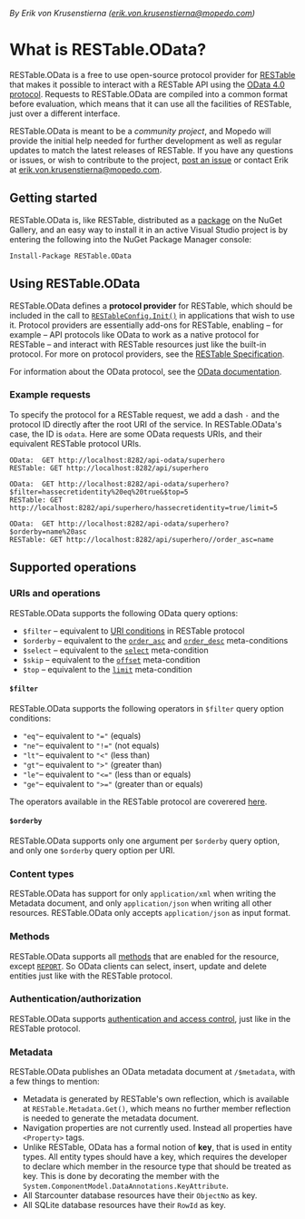 _By Erik von Krusenstierna (erik.von.krusenstierna@mopedo.com)_

# What is RESTable.OData?

RESTable.OData is a free to use open-source protocol provider for [RESTable](https://develop.mopedo.com/RESTable/) that makes it possible to interact with a RESTable API using the [OData 4.0 protocol](http://www.odata.org/). Requests to RESTable.OData are compiled into a common format before evaluation, which means that it can use all the facilities of RESTable, just over a different interface.

RESTable.OData is meant to be a _community project_, and Mopedo will provide the initial help needed for further development as well as regular updates to match the latest releases of RESTable. If you have any questions or issues, or wish to contribute to the project, [post an issue](https://github.com/Mopedo/RESTable.OData/issues) or contact Erik at erik.von.krusenstierna@mopedo.com.

## Getting started

RESTable.OData is, like RESTable, distributed as a [package](https://www.nuget.org/packages/RESTable.OData) on the NuGet Gallery, and an easy way to install it in an active Visual Studio project is by entering the following into the NuGet Package Manager console:

```
Install-Package RESTable.OData
```

## Using RESTable.OData

RESTable.OData defines a **protocol provider** for RESTable, which should be included in the call to [`RESTableConfig.Init()`](https://develop.mopedo.com/RESTable/Developing%20a%20RESTable%20API/RESTableConfig.Init/) in applications that wish to use it. Protocol providers are essentially add-ons for RESTable, enabling – for example – API protocols like OData to work as a native protocol for RESTable – and interact with RESTable resources just like the built-in protocol. For more on protocol providers, see the [RESTable Specification](https://develop.mopedo.com/RESTable/Developing%20a%20RESTable%20API/Protocol%20providers/).

For information about the OData protocol, see the [OData documentation](http://www.odata.org/documentation/).

### Example requests

To specify the protocol for a RESTable request, we add a dash `-` and the protocol ID directly after the root URI of the service. In RESTable.OData's case, the ID is `odata`. Here are some OData requests URIs, and their equivalent RESTable protocol URIs.

```
OData:  GET http://localhost:8282/api-odata/superhero
RESTable: GET http://localhost:8282/api/superhero
```

```
OData:  GET http://localhost:8282/api-odata/superhero?$filter=hassecretidentity%20eq%20true&$top=5
RESTable: GET http://localhost:8282/api/superhero/hassecretidentity=true/limit=5
```

```
OData:  GET http://localhost:8282/api-odata/superhero?$orderby=name%20asc
RESTable: GET http://localhost:8282/api/superhero//order_asc=name
```

## Supported operations

### URIs and operations

RESTable.OData supports the following OData query options:

- `$filter` – equivalent to [URI conditions](https://develop.mopedo.com/RESTable/Consuming%20a%20RESTable%20API/URI/Conditions/) in RESTable protocol
- `$orderby` – equivalent to the [`order_asc`](https://develop.mopedo.com/RESTable/Consuming%20a%20RESTable%20API/URI/Meta-conditions/#order_asc) and [`order_desc`](https://develop.mopedo.com/RESTable/Consuming%20a%20RESTable%20API/URI/Meta-conditions/#order_desc) meta-conditions
- `$select` – equivalent to the [`select`](https://develop.mopedo.com/RESTable/Consuming%20a%20RESTable%20API/URI/Meta-conditions/#select) meta-condition
- `$skip` – equivalent to the [`offset`](https://develop.mopedo.com/RESTable/Consuming%20a%20RESTable%20API/URI/Meta-conditions/#offset) meta-condition
- `$top` – equivalent to the [`limit`](https://develop.mopedo.com/RESTable/Consuming%20a%20RESTable%20API/URI/Meta-conditions/#limit) meta-condition

#### `$filter`

RESTable.OData supports the following operators in `$filter` query option conditions:

- `"eq"`– equivalent to `"="` (equals)
- `"ne"`– equivalent to `"!="` (not equals)
- `"lt"`– equivalent to `"<"` (less than)
- `"gt"`– equivalent to `">"` (greater than)
- `"le"`– equivalent to `"<="` (less than or equals)
- `"ge"`– equivalent to `">="` (greater than or equals)

The operators available in the RESTable protocol are coverered [here](https://develop.mopedo.com/RESTable/Consuming%20a%20RESTable%20API/URI/Conditions/#operators).

#### `$orderby`

RESTable.OData supports only one argument per `$orderby` query option, and only one `$orderby` query option per URI.

### Content types

RESTable.OData has support for only `application/xml` when writing the Metadata document, and only `application/json` when writing all other resources. RESTable.OData only accepts `application/json` as input format.

### Methods

RESTable.OData supports all [methods](https://develop.mopedo.com/RESTable/Consuming%20a%20RESTable%20API/Methods/) that are enabled for the resource, except [`REPORT`](https://develop.mopedo.com/RESTable/Consuming%20a%20RESTable%20API/Methods/#report). So OData clients can select, insert, update and delete entities just like with the RESTable protocol.

### Authentication/authorization

RESTable.OData supports [authentication and access control](https://develop.mopedo.com/RESTable/Consuming%20a%20RESTable%20API/Headers/#authorization), just like in the RESTable protocol.

### Metadata

RESTable.OData publishes an OData metadata document at `/$metadata`, with a few things to mention:

- Metadata is generated by RESTable's own reflection, which is available at `RESTable.Metadata.Get()`, which means no further member reflection is needed to generate the metadata document.
- Navigation properties are not currently used. Instead all properties have `<Property>` tags.
- Unlike RESTable, OData has a formal notion of **key**, that is used in entity types. All entity types should have a key, which requires the developer to declare which member in the resource type that should be treated as key. This is done by decorating the member with the `System.ComponentModel.DataAnnotations.KeyAttribute`.
- All Starcounter database resources have their `ObjectNo` as key.
- All SQLite database resources have their `RowId` as key.
